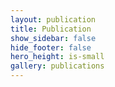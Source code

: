 ```yaml
---
layout: publication
title: Publication
show_sidebar: false
hide_footer: false
hero_height: is-small
gallery: publications
---
```


<!-- # 2025  
<span style="font-size:1.2em; font-weight:bold;">PoLaRIS Dataset: A Maritime Object Detection and Tracking Dataset in Pohang Canal</span> <a href="https://arxiv.org/abs/2412.06192" style="font-size:1.2em;">[Arxiv]</a>  
<span style="font-size:1.0em;">IEEE International Conference on Robotics and Automation (ICRA), 2025</span>  
<span style="font-size:0.8em;">Jiwon Choi\*, Dongjin Cho\*, Gihyeon Lee, Hogyun Kim, Geonmo Yang, Joowan Kim, and Younggun Cho (\*: Equal Contribution)</span>  

<span style="font-size:1.2em; font-weight:bold;">DiTer++: Diverse Terrain and Multi-modal Dataset for Multi-Robot SLAM in Multi-session Environments</span> <a href="https://arxiv.org/abs/2412.05839" style="font-size:1.2em;">[Arxiv]</a>  
<span style="font-size:1.0em;">IEEE International Conference on Robotics and Automation (ICRA), 2025</span>  
<span style="font-size:0.8em;">Juwon Kim, Hogyun Kim, Seokhwan Jeong, Youngsik Shin, and Younggun Cho</span>  

# 2024
<span style="font-size:1.2em; font-weight:bold;">Dynamic Multi-Object Analysis Using Particles for Social Navigation</span> <a href="https://ieeexplore.ieee.org/abstract/document/10773378" style="font-size:1.2em;">[Paper]</a>  
<span style="font-size:1.0em;">International Conference on Control Automation and Systems (ICCAS), 2024</span>  
<span style="font-size:0.8em;">Minho Lee, Miryeong Park, Jiyun Lee, and Younggun Cho </span>  

<span style="font-size:1.2em; font-weight:bold;">Thermal Chameleon: Task-Adaptive Tone-Mapping for Radiometric Thermal-Infrared Images</span> <a href="https://ieeexplore.ieee.org/abstract/document/10715649" style="font-size:1.2em;">[Paper]</a>  
<span style="font-size:1.0em;">IEEE Robotics and Automation Letters (RA-L), 2024</span>  
<span style="font-size:0.8em;">Dongguw Lee, Jeongyun Kim, Younggun Cho and Ayoung Kim</span>  

<span style="font-size:1.2em; font-weight:bold;">TRIDENT: Efficient Triple-Task Learning of Dehazing, Depth and Uncertainty Estimation fo Underwater 3D Robot Visual Perception</span> <a href="https://ieeexplore.ieee.org/abstract/document/10745206" style="font-size:1.2em;">[Paper]</a>  
<span style="font-size:1.0em;">IEEE Sensors Journal, 2024</span>  
<span style="font-size:0.8em;">Geonmo Yang and Younggun Cho</span>  

<span style="font-size:1.2em; font-weight:bold;">ReFeree: Radar-Based Lightweight and Robust Localization Using Feature and Free space</span> <a href="https://ieeexplore.ieee.org/document/10705066" style="font-size:1.2em;">[Paper]</a>  
<span style="font-size:1.0em;">IEEE Robotics and Automation Letters (RA-L), 2024</span>  
<span style="font-size:0.8em;">Hogyun Kim, Byunghee Choi, Euncheol Choi, and Younggun Cho</span>  

<span style="font-size:1.2em; font-weight:bold;">Narrowing your FOV with SOLiD: Spatially Organized and Lightweight Global Descriptor for FOV-constrained LiDAR Place Recognition</span> <a href="https://ieeexplore.ieee.org/abstract/document/10629042" style="font-size:1.2em;">[Paper]</a>  
<span style="font-size:1.0em;">IEEE Robotics and Automation Letters (RA-L), 2024</span>  
<span style="font-size:0.8em;">Hogyun Kim, Jiwon Choi, Taehu Shim, Giseop Kim, and Younggun Cho</span>  

<span style="font-size:1.2em; font-weight:bold;">Salience-guided Ground Factor for Robust Localization of Delivery Robots in Complex Urban Environments</span> <a href="https://ieeexplore.ieee.org/document/10611696" style="font-size:1.2em;">[Paper]</a>  
<span style="font-size:1.0em;">IEEE International Conference on Robotics and Automation (ICRA), 2024</span>  
<span style="font-size:0.8em;">Jooyong Park, Jungwoo Lee, Euncheol Choi, and Younggun Cho</span>  

<span style="font-size:1.2em; font-weight:bold;">DiTer: Diverse Terrain and Multi-Modal Dataset for Field Robot Navigation in Outdoor Environments</span> <a href="https://ieeexplore.ieee.org/abstract/document/10416213" style="font-size:1.2em;">[Paper]</a>  
<span style="font-size:1.0em;">IEEE Sensors Letters, 2024</span>  
<span style="font-size:0.8em;">Seokhwan Jeong\*, Hogyun Kim\*, and Younggun Cho (\*: Equal Contribution)</span>  

# 2023
<span style="font-size:1.2em; font-weight:bold;">Joint-ID: Transformer-based Joint Image Enhancement and Depth Estimation for Underwater Environments</span> <a href="https://ieeexplore.ieee.org/abstract/document/10351035" style="font-size:1.2em;">[Paper]</a>  
<span style="font-size:1.0em;">IEEE Sensors Journal, 2023</span>  
<span style="font-size:0.8em;">Geonmo Yang, Gilhwan Kang, Juhui Lee, Younggun Cho</span>  

<span style="font-size:1.2em; font-weight:bold;">Robust Imaging Sonar-based Place Recognition and Localization in Underwater Environments</span> <a href="https://ieeexplore.ieee.org/abstract/document/10161518" style="font-size:1.2em;">[Paper]</a>  
<span style="font-size:1.0em;">IEEE International Conference on Robotics and Automation (ICRA), 2023</span>  
<span style="font-size:0.8em;">Hogyun Kim, Gilhwan Kang, Seokhwan Jeong, Seungjun Ma, Younggun Cho</span>  

<span style="font-size:1.2em; font-weight:bold;">Edge-guided multi-domain rgb-to-tir image translation for training vision tasks with challenging labels</span> <a href="https://ieeexplore.ieee.org/abstract/document/10161210" style="font-size:1.2em;">[Paper]</a>  
<span style="font-size:1.0em;">IEEE International Conference on Robotics and Automation (ICRA), 2023</span>  
<span style="font-size:0.8em;">Dongguw LEE, Myunghwan Jeon, Younggun Cho, Ayoung Kim</span>  

<span style="font-size:1.2em; font-weight:bold;">Sparse depth-guided image enhancement using incremental GP with informative point selection</span> <a href="https://www.mdpi.com/1424-8220/23/3/1212" style="font-size:1.2em;">[Paper]</a>  
<span style="font-size:1.0em;">MDPI SENSORS, 2023</span>  
<span style="font-size:0.8em;">Geonmo Yang, Juhui Lee, Ayoung Kim and Younggun Cho</span>  

# 2022
<span style="font-size:1.2em; font-weight:bold;">Low-cost Thermal Mapping for Concrete Heat Monitoring</span> <a href="https://arxiv.org/abs/2211.02244" style="font-size:1.2em;">[Arxiv]</a>  
<span style="font-size:1.0em;">Arxiv, 2022</span>  
<span style="font-size:0.8em;">Alex Junho Lee, Younggun Cho, and Hyun Myung</span>  

<span style="font-size:1.2em; font-weight:bold;">Nonparametric background model-based LiDAR SLAM in highly dynamic urban environments</span> <a href="https://ieeexplore.ieee.org/abstract/document/9899274" style="font-size:1.2em;">[Paper]</a>  
<span style="font-size:1.0em;">IEEE Transactions on Intelligent Transportation Systems (TITS), 2022</span>  
<span style="font-size:0.8em;">Joohyun Park, Younggun Cho, and Young-Sik Shin</span>  

<span style="font-size:1.2em; font-weight:bold;">ViViD++: Vision for visibility dataset</span> <a href="https://ieeexplore.ieee.org/abstract/document/9760091" style="font-size:1.2em;">[Paper]</a>  
<span style="font-size:1.0em;">IEEE Robotics and Automation Letters (RA-L), 2022</span>  
<span style="font-size:0.8em;">Alex Junho Lee, Younggun Cho, Young-Sik Shin, Ayoung Kim, Hyun Myung</span>  

# 2021
<span style="font-size:1.2em; font-weight:bold;">Automatic wall slant angle map generation using 3D point clouds</span> <a href="https://onlinelibrary.wiley.com/doi/full/10.4218/etrij.2021-0053" style="font-size:1.2em;">[Paper]</a>  
<span style="font-size:1.0em;">ETRI Journal, 2021</span>  
<span style="font-size:0.8em;">Jeongyun Kim, Seungsang Yun, Minwoo Jung, Ayoung Kim, Younggun Cho</span>  

# 2020
<span style="font-size:1.2em; font-weight:bold;">Dark Synthetic Vision: Lightweight Active Vision to Navigate in the Dark</span> <a href="https://ieeexplore.ieee.org/abstract/document/9246220" style="font-size:1.2em;">[Paper]</a>  
<span style="font-size:1.0em;">IEEE Robotics and Automation Letters  (RA-L), 2020</span>  
<span style="font-size:0.8em;">Joowan Kim, Myung-Hwan Jeon, Younggun Cho, Ayoung Kim</span>  

<span style="font-size:1.2em; font-weight:bold;">HDMI-Loc: Exploiting High Definition Map Image for Precise Localization via Bitwise Particle Filter</span> <a href="https://ieeexplore.ieee.org/abstract/document/9158353" style="font-size:1.2em;">[Paper]</a>  
<span style="font-size:1.0em;">IEEE Robotics and Automation Letters  (RA-L), 2020</span>  
<span style="font-size:0.8em;">Jinyong Jeong, Younggun Cho, Ayoung Kim</span>  

<span style="font-size:1.2em; font-weight:bold;">Proactive Camera Attribute Control using Bayesian Optimization for Illumination-Resilient Visual Navigation Illumination-Resilient Visual Navigation </span> <a href="https://ieeexplore.ieee.org/abstract/document/9098963" style="font-size:1.2em;">[Paper]</a>  
<span style="font-size:1.0em;">IEEE Transactions on Robotics  (T-RO), 2020</span>  
<span style="font-size:0.8em;">Joowan Kim, Younggun Cho and Ayoung Kim</span>  

<span style="font-size:1.2em; font-weight:bold;">Underwater Image Dehazing via Unpaired Image-to-image Translation </span> <a href="https://link.springer.com/article/10.1007/s12555-019-0689-x" style="font-size:1.2em;">[Paper]</a>  
<span style="font-size:1.0em;">International Journal of Control, Automation and Systems (IJCAS), 2020</span>  
<span style="font-size:0.8em;">Younggun Cho\*, Hyesu Jang\*, Ram Malav, Grurav Pandey and Ayoung Kim (\*: Equal Contribution)</span>  

<span style="font-size:1.2em; font-weight:bold;">Unsupervised Geometry-Aware Deep LiDAR Odometry </span> <a href="https://ieeexplore.ieee.org/abstract/document/9197366" style="font-size:1.2em;">[Paper]</a>  
<span style="font-size:1.0em;">IEEE International Conference on Robotics and Automation (ICRA), 2020</span>  
<span style="font-size:0.8em;">Younggun Cho, Giseop Kim and Ayoung Kim</span>  

# 2019
<span style="font-size:1.2em; font-weight:bold;">Validation of a Multi–Sensor-Based Kiosk for Short Physical Performance Battery </span> <a href="https://agsjournals.onlinelibrary.wiley.com/doi/full/10.1111/jgs.16135" style="font-size:1.2em;">[Paper]</a>  
<span style="font-size:1.0em;">Journal of the American Geriatrics Society (JAGS) , 2019</span>  
<span style="font-size:0.8em;">HeeWon Jung, Hyunchul Roh, Younggun Cho, Jinyong Jeong, YoungSik Shin, JaeYoung Lim, Jack M Guralnik, and Jihong Park</span>  

<span style="font-size:1.2em; font-weight:bold;"> ViViD : Vision for Visibility Dataset  (Best Poster Award) </span>  
<span style="font-size:1.0em;">ICRA Workshop on Dataset Generation and Benchmarking of SLAM Algorithms for Robotics and VR/AR , 2019</span>  
<span style="font-size:0.8em;">Alex Junho Lee, Younggun Cho, Sungho Yoon, Youngsik Shin and Ayoung Kim  </span>  

<span style="font-size:1.2em; font-weight:bold;"> Complex Urban Dataset with Multi-level Sensors from Highly Diverse Urban Environments </span> <a href="https://journals.sagepub.com/doi/full/10.1177/0278364919843996" style="font-size:1.2em;">[Paper]</a>  
<span style="font-size:1.0em;">International Journal of Robotics Research (IJRR), 2019</span>  
<span style="font-size:0.8em;">Jinyong Jeong, Younggun Cho, Young-Sik Shin, Hyunchul Roh and Ayoung Kim </span>  

<span style="font-size:1.2em; font-weight:bold;"> DeepLO: Geometry-Aware Deep LiDAR Odometry </span> <a href="chrome-extension://efaidnbmnnnibpcajpcglclefindmkaj/https://arxiv.org/pdf/1902.10562" style="font-size:1.2em;">[Arxiv]</a>  
<span style="font-size:1.0em;">Arxiv, 2019</span>  
<span style="font-size:0.8em;">Younggun Cho, Giseop Kim and Ayoung Kim </span>  

# 2018
<span style="font-size:1.2em; font-weight:bold;">Channel Invariant Online Visibility Enhancement for Visual SLAM in a Turbid Environment </span> <a href="https://onlinelibrary.wiley.com/doi/full/10.1002/rob.21796" style="font-size:1.2em;">[Paper]</a>  
<span style="font-size:1.0em;">Journal of Field Robotics (JFR), 2018</span>  
<span style="font-size:0.8em;">Younggun Cho and Ayoung Kim </span>  

<span style="font-size:1.2em; font-weight:bold;">Model Assisted Multi-band Fusion for Single Image Enhancement and Applications to Robot Vision </span> <a href="https://ieeexplore.ieee.org/abstract/document/8370704" style="font-size:1.2em;">[Paper]</a>  
<span style="font-size:1.0em;">IEEE Robotics and Automation Letters (RA-L with IROS), 2018</span>  
<span style="font-size:0.8em;">Younggun Cho, Jinyong Jeong and Ayoung Kim </span>  

<span style="font-size:1.2em; font-weight:bold;">Complex Urban LiDAR Data Set </span> <a href="https://ieeexplore.ieee.org/abstract/document/8460834" style="font-size:1.2em;">[Paper]</a>  
<span style="font-size:1.0em;">IEEE International Conference on Robotics and Automation (ICRA), 2018</span>  
<span style="font-size:0.8em;">Jinyong Jeong, Younggun Cho, Young-Sik Shin, Hyunchul Roh and Ayoung Kim  </span>  

<span style="font-size:1.2em; font-weight:bold;">Exposure Control using Bayesian Optimization based on Entropy Weighted Image Gradient </span> <a href="https://ieeexplore.ieee.org/abstract/document/8462881" style="font-size:1.2em;">[Paper]</a>  
<span style="font-size:1.0em;">IEEE International Conference on Robotics and Automation (ICRA), 2018</span>  
<span style="font-size:0.8em;">Joowan Kim, Younggun Cho and Ayoung Kim  </span>  

<span style="font-size:1.2em; font-weight:bold;">DejavuGAN: Multi-temporal Image Translation toward Long-term Robot Autonomy </span>
<span style="font-size:1.0em;">ICRA Workshop on Long-term Autonomy and Deployment of Intelligent Robots in the Real-world, 2018</span>  
<span style="font-size:0.8em;">Younggun Cho, Jinyong Jeong, Youngsik Shin and Ayoung Kim  </span>  

# 2017
<span style="font-size:1.2em; font-weight:bold;">LiDAR Configuration Comparison for Urban Mapping System </span> <a href="https://ieeexplore.ieee.org/abstract/document/7992845" style="font-size:1.2em;">[Paper]</a>  
<span style="font-size:1.0em;">IEEE Ubiquitous Robots and Ambient Intelligence (URAI), 2017</span>  
<span style="font-size:0.8em;">Joowan Kim, Jinyong Jeong, Young-Sik Shin, Younggun Cho, Hyunchul Roh and Ayoung Kim </span>  

<span style="font-size:1.2em; font-weight:bold;">Road-SLAM : Road Marking based SLAM with Lane-level Accuracy </span> <a href="https://ieeexplore.ieee.org/abstract/document/7995958" style="font-size:1.2em;">[Paper]</a>  
<span style="font-size:1.0em;">IEEE Intelligent Vehicle Symposium (IV), 2017</span>  
<span style="font-size:0.8em;">Jinyong Jeong, Younggun Cho and Ayoung Kim  </span>  

<span style="font-size:1.2em; font-weight:bold;"> Visibility Enhancement for Underwater Visual SLAM based on Underwater Light Scattering Model </span> <a href="https://ieeexplore.ieee.org/abstract/document/7989087" style="font-size:1.2em;">[Paper]</a>  
<span style="font-size:1.0em;">IEEE International Conference on Robotics and Automation (ICRA), 2017</span>  
<span style="font-size:0.8em;">Younggun Cho and Ayoung Kim </span>  

# 2016
<span style="font-size:1.2em; font-weight:bold;"> Estimation of Ambient Light and Transmission Map with Common Convolutional Architecture </span> <a href="https://ieeexplore.ieee.org/abstract/document/7761342" style="font-size:1.2em;">[Paper]</a>  
<span style="font-size:1.0em;">IEEE/MTS OCEANS Conference and Exhibition (Oceans), 2016</span>  
<span style="font-size:0.8em;">Young-Sik Shin, Younggun Cho, Gaurav Pandey and Ayoung Kim  </span>  

<span style="font-size:1.2em; font-weight:bold;"> Online Depth Estimation and Application to Underwater Image Dehazing </span> <a href="https://ieeexplore.ieee.org/abstract/document/7761109" style="font-size:1.2em;">[Paper]</a>  
<span style="font-size:1.0em;">IEEE/MTS OCEANS Conference and Exhibition (Oceans), 2016</span>  
<span style="font-size:0.8em;">Younggun Cho, Young-Sik Shin and Ayoung Kim </span>  

<span style="font-size:1.2em; font-weight:bold;"> Accurate Mobile Urban Mapping via Digital Map-Based SLAM </span> <a href="https://www.mdpi.com/1424-8220/16/8/1315" style="font-size:1.2em;">[Paper]</a>  
<span style="font-size:1.0em;">MDPI SENSORS, 2016</span>  
<span style="font-size:0.8em;">Hyunchul Roh, Jinyong Jeong, Younggun Cho and Ayoung Kim </span>   -->
